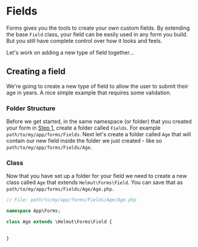 # Fields

Forms gives you the tools to create your own custom fields. By extending the base `Field` class, your field can be easily used in any form you build. But you still have complete control over how it looks and feels.

Let's work on adding a new type of field together... 

## Creating a field

We're going to create a new type of field to allow the user to submit their age in years. A nice simple example that requires some validation.

### Folder Structure

Before we get started, in the same namespace (or folder) that you created your form in [Step 1](/README.md#step-1), create a folder called `Fields`. For example `path/to/my/app/forms/Fields`. Next let's create a folder called `Age` that will contain our new field inside the folder we just created - like so `path/to/my/app/forms/Fields/Age`.

### Class

Now that you have set up a folder for your field we need to create a new class called `Age` that extends `Helmut\Forms\Field`. You can save that as `path/to/my/app/forms/Fields/Age/Age.php`.

```php
// File: path/to/my/app/forms/Fields/Age/Age.php

namespace App\Forms;

class Age extends \Helmut\Forms\Field {
    

}
```




